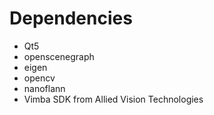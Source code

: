 Dependencies
============

* Qt5
* openscenegraph
* eigen
* opencv
* nanoflann
* Vimba SDK from Allied Vision Technologies

